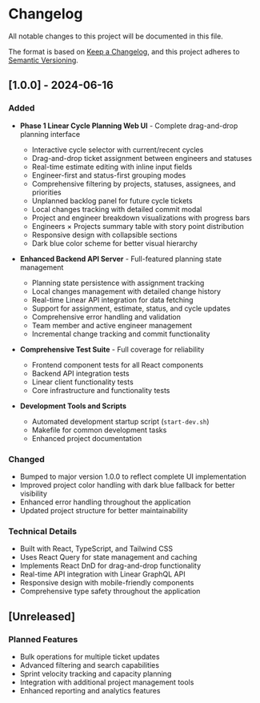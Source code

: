 # Changelog

All notable changes to this project will be documented in this file.

The format is based on [Keep a Changelog](https://keepachangelog.com/en/1.0.0/),
and this project adheres to [Semantic Versioning](https://semver.org/spec/v2.0.0.html).

## [1.0.0] - 2024-06-16

### Added
- **Phase 1 Linear Cycle Planning Web UI** - Complete drag-and-drop planning interface
  - Interactive cycle selector with current/recent cycles
  - Drag-and-drop ticket assignment between engineers and statuses
  - Real-time estimate editing with inline input fields
  - Engineer-first and status-first grouping modes
  - Comprehensive filtering by projects, statuses, assignees, and priorities
  - Unplanned backlog panel for future cycle tickets
  - Local changes tracking with detailed commit modal
  - Project and engineer breakdown visualizations with progress bars
  - Engineers × Projects summary table with story point distribution
  - Responsive design with collapsible sections
  - Dark blue color scheme for better visual hierarchy

- **Enhanced Backend API Server** - Full-featured planning state management
  - Planning state persistence with assignment tracking
  - Local changes management with detailed change history
  - Real-time Linear API integration for data fetching
  - Support for assignment, estimate, status, and cycle updates
  - Comprehensive error handling and validation
  - Team member and active engineer management
  - Incremental change tracking and commit functionality

- **Comprehensive Test Suite** - Full coverage for reliability
  - Frontend component tests for all React components
  - Backend API integration tests
  - Linear client functionality tests
  - Core infrastructure and functionality tests

- **Development Tools and Scripts**
  - Automated development startup script (`start-dev.sh`)
  - Makefile for common development tasks
  - Enhanced project documentation

### Changed
- Bumped to major version 1.0.0 to reflect complete UI implementation
- Improved project color handling with dark blue fallback for better visibility
- Enhanced error handling throughout the application
- Updated project structure for better maintainability

### Technical Details
- Built with React, TypeScript, and Tailwind CSS
- Uses React Query for state management and caching
- Implements React DnD for drag-and-drop functionality
- Real-time API integration with Linear GraphQL API
- Responsive design with mobile-friendly components
- Comprehensive type safety throughout the application

## [Unreleased]

### Planned Features
- Bulk operations for multiple ticket updates
- Advanced filtering and search capabilities
- Sprint velocity tracking and capacity planning
- Integration with additional project management tools
- Enhanced reporting and analytics features